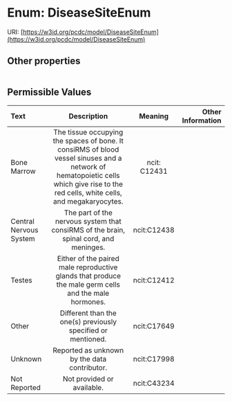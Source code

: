 
# Enum: DiseaseSiteEnum




URI: [https://w3id.org/pcdc/model/DiseaseSiteEnum](https://w3id.org/pcdc/model/DiseaseSiteEnum)


## Other properties

|  |  |  |
| --- | --- | --- |

## Permissible Values

| Text | Description | Meaning | Other Information |
| :--- | :---: | :---: | ---: |
| Bone Marrow | The tissue occupying the spaces of bone. It consiRMS of blood vessel sinuses and a network of hematopoietic cells which give rise to the red cells, white cells, and megakaryocytes. | ncit: C12431 |  |
| Central Nervous System | The part of the nervous system that consiRMS of the brain, spinal cord, and meninges. | ncit:C12438 |  |
| Testes | Either of the paired male reproductive glands that produce the male germ cells and the male hormones. | ncit:C12412 |  |
| Other | Different than the one(s) previously specified or mentioned. | ncit:C17649 |  |
| Unknown | Reported as unknown by the data contributor. | ncit:C17998 |  |
| Not Reported | Not provided or available. | ncit:C43234 |  |

